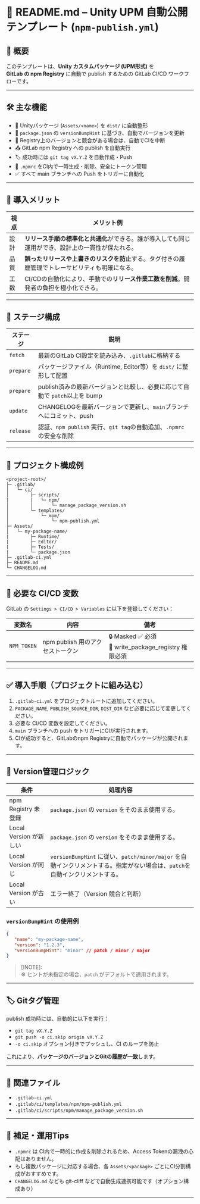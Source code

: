 # 📘 README.md – Unity UPM 自動公開テンプレート (`npm-publish.yml`)

## 🚀 概要

このテンプレートは、**Unity カスタムパッケージ (UPM形式)** を  
**GitLab の npm Registry** に自動で publish するための GitLab CI/CD ワークフローです。

---

## 🛠️ 主な機能

- 🔄 Unityパッケージ (`Assets/<name>`) を `dist/` に自動整形
- 🧠 `package.json` の `versionBumpHint` に基づき、自動でバージョンを更新
- 🚫 Registry上のバージョンと競合がある場合は、自動でCIを中断
- 📤 GitLab npm Registry への publish を自動実行
- 🏷️ 成功時には `git tag vX.Y.Z` を自動作成・Push
- 🔐 `.npmrc` をCI内で一時生成・削除、安全にトークン管理
- ✅ すべて main ブランチへの Push をトリガーに自動化

---

## 🧠 導入メリット

| 視点 | メリット例                                                                                         |
| ---- | -------------------------------------------------------------------------------------------------- |
| 設計 | **リリース手順の標準化と共通化**ができる。誰が導入しても同じ運用ができ、設計上の一貫性が保たれる。 |
| 品質 | **誤ったリリースや上書きのリスクを防止**する。タグ付きの履歴管理でトレーサビリティも明確になる。   |
| 工数 | CI/CDの自動化により、手動での**リリース作業工数を削減**。開発者の負担を極小化できる。              |

---

## 🧩 ステージ構成

| ステージ  | 説明                                                                       |
| --------- | -------------------------------------------------------------------------- |
| `fetch`   | 最新のGitLab CI設定を読み込み、`.gitlab`に格納する                         |
| `prepare` | パッケージファイル（Runtime, Editor等）を `dist/` に整形して配置           |
| `prepare` | publish済みの最新バージョンと比較し、必要に応じて自動で `patch`以上を bump |
| `update`  | CHANGELOGを最新バージョンで更新し、`main`ブランチへにコミット、push        |
| `release` | 認証、`npm publish` 実行、`git tag`の自動追加、`.npmrc` の安全な削除       |

---

## 📁 プロジェクト構成例

```text
<project-root>/
├─ .gitlab/
│   └─ ci/
│        ├─ scripts/
|        |   └─ npm/
│        │       └─ manage_package_version.sh
│        └─ templates/
│            └─ mpm/
│                └─ npm-publish.yml
├─ Assets/
│   └─ my-package-name/
|        ├─ Runtime/
|        ├─ Editor/
|        ├─ Tests/
|        └─ package.json
├─ .gitlab-ci.yml
├─ README.md
└─ CHANGELOG.md
```

---

## 🔐 必要な CI/CD 変数

GitLab の `Settings > CI/CD > Variables` に以下を登録してください：

| 変数名      | 内容                             | 備考                                                 |
| ----------- | -------------------------------- | ---------------------------------------------------- |
| `NPM_TOKEN` | npm publish 用のアクセストークン | 🔒 Masked ✅ 必須<br>🔑 write_package_registry 権限必須 |

---

## ✅ 導入手順（プロジェクトに組み込む）

1. `.gitlab-ci.yml` をプロジェクトルートに追加してください。
2. `PACKAGE_NAME`, `PUBLISH_SOURCE_DIR`, `DIST_DIR` など必要に応じて変更してください。
3. 必要な CI/CD 変数を設定してください。
4. `main` ブランチへの push をトリガーにCIが実行されます。
5. CIが成功すると、GitLabのnpm Registryに自動でパッケージが公開されます。

---

## 🔁 Version管理ロジック

| 条件                   | 処理内容                                                                                                                    |
| ---------------------- | --------------------------------------------------------------------------------------------------------------------------- |
| npm Registry 未登録    | `package.json` の `version` をそのまま使用する。                                                                            |
| Local Version が新しい | `package.json` の `version` をそのまま使用する。                                                                            |
| Local Version が同じ   | `versionBumpHint` に従い、`patch/minor/major` を自動インクリメントする。指定がない場合は、`patch`を自動インクリメントする。 |
| Local Version が古い   | エラー終了（Version 競合と判断）                                                                                            |

### `versionBumpHint` の使用例

```json
{
   "name": "my-package-name",
   "version": "1.2.3",
   "versionBumpHint": "minor" // patch / minor / major
}
```

> [!NOTE]:  
> ⚙️ ヒントが未指定の場合、`patch` がデフォルトで適用されます。

---

## 🏷️ Gitタグ管理

publish 成功時には、自動的に以下を実行：

- `git tag vX.Y.Z`
- `git push -o ci.skip origin vX.Y.Z`
- `-o ci.skip` オプション付きでプッシュし、CI のループを防止  

これにより、**パッケージのバージョンとGitの履歴が一致**します。

---

## 📎 関連ファイル

- `.gitlab-ci.yml`
- `.gitlab/ci/templates/npm/npm-publish.yml`
- `.gitlab/ci/scripts/npm/manage_package_version.sh`

---

## 💬 補足・運用Tips

- `.npmrc` は CI内で一時的に作成＆削除されるため、Access Tokenの漏洩の心配はありません。
- もし複数パッケージに対応する場合、各 `Assets/<package>` ごとにCI分割構成がおすすめです。
- `CHANGELOG.md` なども git-cliff などで自動生成連携可能です（オプション構成あり）

---
